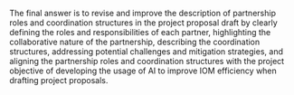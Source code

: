 The final answer is to revise and improve the description of partnership roles and coordination structures in the project proposal draft by clearly defining the roles and responsibilities of each partner, highlighting the collaborative nature of the partnership, describing the coordination structures, addressing potential challenges and mitigation strategies, and aligning the partnership roles and coordination structures with the project objective of developing the usage of AI to improve IOM efficiency when drafting project proposals.